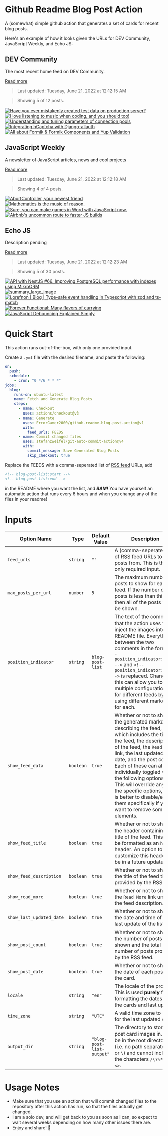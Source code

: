 # Github Readme Blog Post Action

A (somewhat) simple github action that generates a set of cards for recent blog posts.

Here's an example of how it looks given the URLs for DEV Community, JavaScript Weekly, and Echo JS:

<!-- post-list:start -->
## DEV Community

The most recent home feed on DEV Community.

[Read more](https://dev.to)
> Last updated: Tuesday, June 21, 2022 at 12:12:15 AM

> Showing 5 of 12 posts.

[![Have you ever mistakenly created test data on production server?](https://raw.githubusercontent.com/ErrorGamer2000/github-readme-blog-post-action/main/generated_files/DEV_Community/Have_you_ever_mistakenly_created_test_data_on_production_server_.svg)](https://dev.to/yuki777/have-you-ever-mistakenly-used-a-development-server-for-a-production-server-3cke)
[![I love listening to music when coding, and you should too!](https://raw.githubusercontent.com/ErrorGamer2000/github-readme-blog-post-action/main/generated_files/DEV_Community/I_love_listening_to_music_when_coding__and_you_should_too!.svg)](https://dev.to/unitybuddy/i-love-listening-to-music-when-coding-and-you-should-too-3b1e)
[![Understanding and tuning parameters of connection pools](https://raw.githubusercontent.com/ErrorGamer2000/github-readme-blog-post-action/main/generated_files/DEV_Community/Understanding_and_tuning_parameters_of_connection_pools.svg)](https://dev.to/kevwan/understanding-and-tuning-parameters-of-connection-pools-1fdb)
[![Integrating hCaptcha with Django-allauth](https://raw.githubusercontent.com/ErrorGamer2000/github-readme-blog-post-action/main/generated_files/DEV_Community/Integrating_hCaptcha_with_Django-allauth.svg)](https://dev.to/dilutewater/integrating-hcaptcha-with-django-allauth-24lo)
[![All about Formik & Formik Components and Yup Validation](https://raw.githubusercontent.com/ErrorGamer2000/github-readme-blog-post-action/main/generated_files/DEV_Community/All_about_Formik___Formik_Components_and_Yup_Validation.svg)](https://dev.to/aliaa_ali_74b6acd24f78ece/all-about-formik-formik-components-and-yup-validation-3i2c)


## JavaScript Weekly

A newsletter of JavaScript articles, news and cool projects

[Read more](https://javascriptweekly.com/)
> Last updated: Tuesday, June 21, 2022 at 12:12:18 AM

> Showing 4 of 4 posts.

[![AbortController, your newest friend](https://raw.githubusercontent.com/ErrorGamer2000/github-readme-blog-post-action/main/generated_files/JavaScript_Weekly/AbortController__your_newest_friend.svg)](https://javascriptweekly.com/issues/594)
[![Mathematics is the music of reason.](https://raw.githubusercontent.com/ErrorGamer2000/github-readme-blog-post-action/main/generated_files/JavaScript_Weekly/Mathematics_is_the_music_of_reason..svg)](https://javascriptweekly.com/issues/593)
[![Sure, you can make games in Word with JavaScript now.](https://raw.githubusercontent.com/ErrorGamer2000/github-readme-blog-post-action/main/generated_files/JavaScript_Weekly/Sure__you_can_make_games_in_Word_with_JavaScript_now..svg)](https://javascriptweekly.com/issues/592)
[![Airbnb's uncommon route to faster JS builds](https://raw.githubusercontent.com/ErrorGamer2000/github-readme-blog-post-action/main/generated_files/JavaScript_Weekly/Airbnb's_uncommon_route_to_faster_JS_builds.svg)](https://javascriptweekly.com/issues/591)


## Echo JS

Description pending

[Read more](
http://www.echojs.com
)
> Last updated: Tuesday, June 21, 2022 at 12:12:23 AM

> Showing 5 of 30 posts.

[![API with NestJS #66. Improving PostgreSQL performance with indexes using MikroORM](https://raw.githubusercontent.com/ErrorGamer2000/github-readme-blog-post-action/main/generated_files/_Echo_JS_/API_with_NestJS__66._Improving_PostgreSQL_performance_with_indexes_using_MikroORM.svg)](http://wanago.io/2022/06/20/api-nestjs-postgresql-mikroorm-indexes/)
[![summary_large_image](https://raw.githubusercontent.com/ErrorGamer2000/github-readme-blog-post-action/main/generated_files/_Echo_JS_/summary_large_image.svg)](
https://devquarterly.com/insights/trends
)
[![Lorefnon | Blog | Type-safe event handling in Typescript with zod and ts-match](https://raw.githubusercontent.com/ErrorGamer2000/github-readme-blog-post-action/main/generated_files/_Echo_JS_/Lorefnon___Blog___Type-safe_event_handling_in_Typescript_with_zod_and_ts-match.svg)](
https://lorefnon.me/2022/06/18/type-safe-event-handling-with-zod-and-ts-pattern/
)
[![Forever Functional: Many flavors of currying](https://raw.githubusercontent.com/ErrorGamer2000/github-readme-blog-post-action/main/generated_files/_Echo_JS_/Forever_Functional__Many_flavors_of_currying.svg)](https://blog.openreplay.com/forever-functional-many-flavors-of-currying)
[![JavaScript Debouncing Explained Simply](https://raw.githubusercontent.com/ErrorGamer2000/github-readme-blog-post-action/main/generated_files/_Echo_JS_/JavaScript_Debouncing_Explained_Simply.svg)](https://www.youtube.com/watch?v=DwU6Q4bCAB0)


<!-- post-list:end -->

# Quick Start

This action runs out-of-the-box, with only one provided input.

Create a `.yml` file with the desired filename, and paste the following:

```yml
on:
  push:
  schedule:
    - cron: "0 */6 * * *"
jobs:
  blog:
    runs-on: ubuntu-latest
    name: Fetch and Generate Blog Posts
    steps:
      - name: Checkout
        uses: actions/checkout@v3
      - name: Generate
        uses: ErrorGamer2000/github-readme-blog-post-action@v1
        with:
          feed_urls: FEEDS
      - name: Commit changed files
        uses: stefanzweifel/git-auto-commit-action@v4
        with:
          commit_message: Save Generated Blog Posts
          skip_checkout: true
```

Replace the FEEDS with a comma-seperated list of [RSS feed](https://rss.com/blog/how-do-rss-feeds-work/) URLs, add

```md
<!-- blog-post-list:start -->
<!-- blog-post-list:end -->
```

in the README where you want the list, and **_BAM!_** You have yourself an automatic action that runs every 6 hours and when you change any of the files in your readme!

# Inputs

<table>
  <thead>
    <tr>
      <th>Option Name</th>
      <th>Type</th>
      <th>Default Value</th>
      <th>Description</th>
    </tr>
  </thead>
  <tbody>
    <tr>
      <td><code>feed_urls</code></td>
      <td><code>string</code></td>
      <td><code>""</code></td>
      <td>A (comma-seperated) list of RSS feed URLs to load posts from. This is the only required input.</td>
    </tr>
    <tr>
      <td><code>max_posts_per_url</code></td>
      <td><code>number</code></td>
      <td><code>5</code></td>
      <td>The maximum number of posts to show for each feed. If the number of posts is less than this, then all of the posts will be shown.</td>
    </tr>
    <tr>
      <td><code>position_indicator</code></td>
      <td><code>string</code></td>
      <td><code>blog-post-list</code></td>
      <td>The text of the comments that the action uses to inject the images into the README file. Everything between the two comments in the form <code>&lt;!-- position_indicator:start --&gt;</code> and <code>&lt;!-- position_indicator:end --&gt;</code> is replaced. Changing this can allow you to use multiple configurations for different feeds by using different markers for each.</td>
    </tr>
    <tr>
      <td><code>show_feed_data</code></td>
      <td><code>boolean</code></td>
      <td><code>true</code></td>
      <td>Whether or not to show the generated markdown describing the feed, which includes the title of the feed, the description of the feed, the <code>Read More</code> link, the last updated date, and the post count. Each of these can also be individually toggled with the following options. This will override any of the specific options, so it is better to disable/enable them specifically if you want to remove some elements.</td>
    </tr>
    <tr>
      <td><code>show_feed_title</code></td>
      <td><code>boolean</code></td>
      <td><code>true</code></td>
      <td>Whether or not to show the header containing the title of the feed. This will be formatted as an <code>h2</code> header. An option to customize this header will be in a future update.</td>
    </tr>
    <tr>
      <td><code>show_feed_description</code></td>
      <td><code>boolean</code></td>
      <td><code>true</code></td>
      <td>Whether or not to show the title of the feed that is provided by the RSS feed.</td>
    </tr>
    <tr>
      <td><code>show_read_more</code></td>
      <td><code>boolean</code></td>
      <td><code>true</code></td>
      <td>Whether or not to show the <code>Read More</code> link under the feed description.</td>
    </tr>
    <tr>
      <td><code>show_last_updated_date</code></td>
      <td><code>boolean</code></td>
      <td><code>true</code></td>
      <td>Whether or not to show the date and time of the last update of the list.</td>
    </tr>
    <tr>
      <td><code>show_post_count</code></td>
      <td><code>boolean</code></td>
      <td><code>true</code></td>
      <td>Whether or not to show the number of posts shown and the total number of posts provided by the RSS feed.</td>
    </tr>
    <tr>
      <td><code>show_post_date</code></td>
      <td><code>boolean</code></td>
      <td><code>true</code></td>
      <td>Whether or not to show the date of each post on the card.</td>
    </tr>
    <tr>
      <td><code>locale</code></td>
      <td><code>string</code></td>
      <td><code>"en"</code></td>
      <td>The locale of the project. This is used <strong>purely</strong> for formatting the dates of the cards and last update.</td>
    </tr>
    <tr>
      <td><code>time_zone</code></td>
      <td><code>string</code></td>
      <td><code>"UTC"</code></td>
      <td>A valid time zone to use for the last updated date.</td>
    </tr>
    <tr>
      <td><code>output_dir</code></td>
      <td><code>string</code></td>
      <td><code>"blog-post-list-output"</code></td>
      <td>The directory to store the post card images in. Must be in the root directory (i.e. no path separators <code>/</code> or <code>\</code>) and cannot include the characters <code>/\?%*:|"&lt;&gt;</code>.</td>
    </tr>
<!--
    <tr>
      <td><code></code></td>
      <td><cde></cde></td>
      <td><code></code></td>
      <td></td>
    </tr>
-->
  </tbody>
</table>

# Usage Notes

- Make sure that you use an action that will commit changed files to the repository after this action has run, so that the files actually get changed.
- I am a solo dev, and will get back to you as soon as I can, so expect to wait several weeks depending on how many other issues there are.
- Enjoy and share! 🤗

